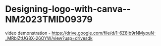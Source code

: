 # Designing-logo-with-canva--NM2023TMID09379
video demonstration - https://drive.google.com/file/d/1-6Z8Ib9rNMypuN-_MRblZtUG8X-26OYW/view?usp=drivesdk
